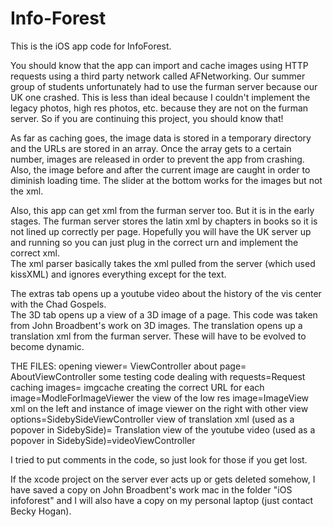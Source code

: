 Info-Forest
===========

This is the iOS app code for InfoForest.

You should know that the app can import and cache images using HTTP requests using a third party network 
called AFNetworking.  Our summer group of students unfortunately had to use the furman server because 
our UK one crashed.  This is less than ideal because I couldn't implement the legacy photos, high res photos, etc.
because they are not on the furman server.  So if you are continuing this project, you should know that! 

As far as caching goes, the image data is stored in a temporary directory and the URLs are stored in an
array.  Once the array gets to a certain number, images are released in order to prevent the app from crashing.
Also, the image before and after the current image are caught in order to diminish loading time.
The slider at the bottom works for the images but not the xml.

Also, this app can get xml from the furman server too.  But it is in the early stages.  The furman server
stores the latin xml by chapters in books so it is not lined up correctly per page.  Hopefully you will have 
the UK server up and running so you can just plug in the correct urn and implement the correct xml.  
The xml parser basically takes the xml pulled from the server (which used kissXML) and ignores everything 
except for the text.  

The extras tab opens up a youtube video about the history of the vis center with the Chad Gospels.  
The 3D tab opens up a view of a 3D image of a page.  This code was taken from John Broadbent's work on
3D images.  The translation opens up a translation xml from the furman server.
These will have to be evolved to become dynamic.

THE FILES:
opening viewer= ViewController
about page= AboutViewController
some testing code dealing with requests=Request
caching images= imgcache
creating the correct URL for each image=ModleForImageViewer
the view of the low res image=ImageView
xml on the left and instance of image viewer on the right with other view options=SidebySideViewController
view of translation xml (used as a popover in SidebySide)= Translation
view of the youtube video (used as a popover in SidebySide)=videoViewController


I tried to put comments in the code, so just look for those if you get lost.

If the xcode project on the server ever acts up or gets deleted somehow, I have saved a copy
on John Broadbent's work mac in the folder "iOS infoforest" and I will also have a copy on my
personal laptop (just contact Becky Hogan).